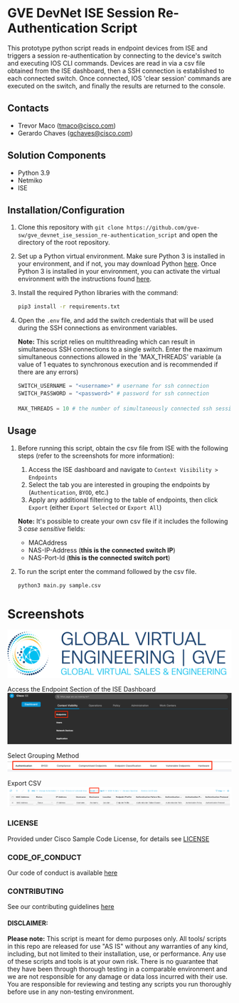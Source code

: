 # GVE DevNet ISE Session Re-Authentication Script 

This prototype python script reads in endpoint devices from ISE and triggers a session re-authentication by connecting to the device's switch and executing IOS CLI commands. Devices are read in via a csv file obtained from the ISE dashboard, then a SSH connection is established to each connected switch. Once connected, IOS 'clear session' commands are executed on the switch, and finally the results are returned to the console.

## Contacts
* Trevor Maco (tmaco@cisco.com)
* Gerardo Chaves (gchaves@cisco.com)

## Solution Components
* Python 3.9
* Netmiko
* ISE


## Installation/Configuration

1. Clone this repository with `git clone https://github.com/gve-sw/gve_devnet_ise_session_re-authentication_script` and open the directory of the root repository.

2. Set up a Python virtual environment. Make sure Python 3 is installed in your environment, and if not, you may download Python [here](https://www.python.org/downloads). Once Python 3 is installed in your environment, you can activate the virtual environment with the instructions found [here](https://docs.python.org/3/tutorial/venv.html).

3. Install the required Python libraries with the command:
   ``` bash
   pip3 install -r requirements.txt
   ```

4. Open the `.env` file, and add the switch credentials that will be used during the SSH connections as environment variables.
   
   **Note:** This script relies on multithreading which can result in simultaneous SSH connections to a single switch. Enter the maximum simultaneous connections allowed in the 'MAX_THREADS' variable (a value of 1 equates to synchronous execution and is recommended if there are any errors) 
    
    ``` python
    SWITCH_USERNAME = "<username>" # username for ssh connection
    SWITCH_PASSWORD = "<password>" # password for ssh connection

    MAX_THREADS = 10 # the number of simultaneously connected ssh sessions the switches support
    ```

## Usage

1. Before running this script, obtain the csv file from ISE with the following steps (refer to the screenshots for more information):

   1. Access the ISE dashboard and navigate to `Context Visibility > Endpoints`
   2. Select the tab you are interested in grouping the endpoints by (`Authentication`, `BYOD`, etc.)
   3. Apply any additional filtering to the table of endpoints, then click `Export` (either `Export Selected` or `Export All`)


    **Note:** It's possible to create your own csv file if it includes the following 3 *case sensitive* fields: 

    * MACAddress
    * NAS-IP-Address (**this is the connected switch IP**)
    * NAS-Port-Id (**this is the connected switch port**)


2. To run the script enter the command followed by the csv file.

    ``` bash
    python3 main.py sample.csv
    ```


# Screenshots

![/IMAGES/0image.png](/IMAGES/0image.png)

Access the Endpoint Section of the ISE Dashboard
![/IMAGES/MainMenu.png](/IMAGES/MainMenu.png)

Select Grouping Method
![/IMAGES/EndpointGrouping.png](/IMAGES/EndpointGrouping.png)

Export CSV
![/IMAGES/ExportTab.png](/IMAGES/ExportTab.png)

### LICENSE

Provided under Cisco Sample Code License, for details see [LICENSE](LICENSE.md)

### CODE_OF_CONDUCT

Our code of conduct is available [here](CODE_OF_CONDUCT.md)

### CONTRIBUTING

See our contributing guidelines [here](CONTRIBUTING.md)

#### DISCLAIMER:
<b>Please note:</b> This script is meant for demo purposes only. All tools/ scripts in this repo are released for use "AS IS" without any warranties of any kind, including, but not limited to their installation, use, or performance. Any use of these scripts and tools is at your own risk. There is no guarantee that they have been through thorough testing in a comparable environment and we are not responsible for any damage or data loss incurred with their use.
You are responsible for reviewing and testing any scripts you run thoroughly before use in any non-testing environment.
